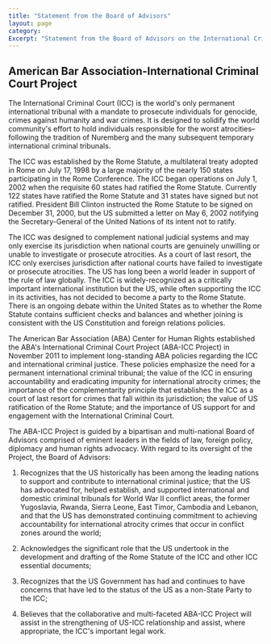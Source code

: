 ```yaml
---
title: "Statement from the Board of Advisors"
layout: page
category:
Excerpt: "Statement from the Board of Advisors on the International Criminal Court, US-ICC Relations, and the ABA-ICC Project"
---
```

## American Bar Association-International Criminal Court Project

The International Criminal Court (ICC) is the world's only permanent international tribunal with a mandate to prosecute individuals for genocide, crimes against humanity and war crimes. It is designed to solidify the world community's effort to hold individuals responsible for the worst atrocities– following the tradition of Nuremberg and the many subsequent temporary international criminal tribunals.

The ICC was established by the Rome Statute, a multilateral treaty adopted in Rome on July 17, 1998 by a large majority of the nearly 150 states participating in the Rome Conference. The ICC began operations on July 1, 2002 when the requisite 60 states had ratified the Rome Statute. Currently 122 states have ratified the Rome Statute and 31 states have signed but not ratified. President Bill Clinton instructed the Rome Statute to be signed on December 31, 2000, but the US submitted a letter on May 6, 2002 notifying the Secretary-General of the United Nations of its intent not to ratify.

The ICC was designed to complement national judicial systems and may only exercise its jurisdiction when national courts are genuinely unwilling or unable to investigate or prosecute atrocities. As a court of last resort, the ICC only exercises jurisdiction after national courts have failed to investigate or prosecute atrocities. The US has long been a world leader in support of the rule of law globally. The ICC is widely-recognized as a critically important international institution but the US, while often supporting the ICC in its activities, has not decided to become a party to the Rome Statute. There is an ongoing debate within the United States as to whether the Rome Statute contains sufficient checks and balances and whether joining is consistent with the US Constitution and foreign relations policies.

The American Bar Association (ABA) Center for Human Rights established the ABA's International Criminal Court Project (ABA-ICC Project) in November 2011 to implement long-standing ABA policies regarding the ICC and international criminal justice. These policies emphasize the need for a permanent international criminal tribunal; the value of the ICC in ensuring accountability and eradicating impunity for international atrocity crimes; the importance of the complementarity principle that establishes the ICC as a court of last resort for crimes that fall within its jurisdiction; the value of US ratification of the Rome Statute; and the importance of US support for and engagement with the International Criminal Court.

The ABA-ICC Project is guided by a bipartisan and multi-national Board of Advisors comprised of eminent leaders in the fields of law, foreign policy, diplomacy and human rights advocacy. With regard to its oversight of the Project, the Board of Advisors:

1. Recognizes that the US historically has been among the leading nations to support and contribute to international criminal justice; that the US has advocated for, helped establish, and supported international and domestic criminal tribunals for World War II conflict areas, the former Yugoslavia, Rwanda, Sierra Leone, East Timor, Cambodia and Lebanon, and that the US has demonstrated continuing commitment to achieving accountability for international atrocity crimes that occur in conflict zones around the world; 

2. Acknowledges the significant role that the US undertook in the development and drafting of the Rome Statute of the ICC and other ICC essential documents;

3. Recognizes that the US Government has had and continues to have concerns that have led to the status of the US as a non-State Party to the ICC; 

4. Believes that the collaborative and multi-faceted ABA-ICC Project will assist in the strengthening of US-ICC relationship and assist, where appropriate, the ICC's important legal work.
